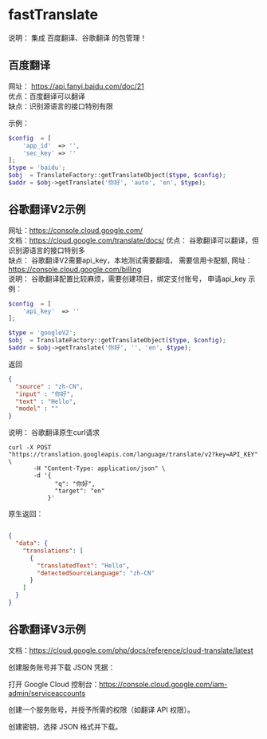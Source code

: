 # fastTranslate

说明： 集成 百度翻译、谷歌翻译 的包管理！

## 百度翻译

网址： https://api.fanyi.baidu.com/doc/21  
优点：百度翻译可以翻译  
缺点：识别源语言的接口特别有限  

示例：

```php
$config  = [
    'app_id'  => '',
    'sec_key' => ''
];
$type = 'baidu';
$obj  = TranslateFactory::getTranslateObject($type, $config);
$addr = $obj->getTranslate('你好', 'auto', 'en', $type); 
```


## 谷歌翻译V2示例

网址：https://console.cloud.google.com/  
文档：https://cloud.google.com/translate/docs/
优点： 谷歌翻译可以翻译，但识别源语言的接口特别多   
缺点： 谷歌翻译V2需要api_key，本地测试需要翻墙， 需要信用卡配额, 网址：https://console.cloud.google.com/billing  
说明： 谷歌翻译配置比较麻烦，需要创建项目，绑定支付账号， 申请api_key
示例：

```php
$config  = [
    'api_key'  => ''
];

$type = 'googleV2';
$obj  = TranslateFactory::getTranslateObject($type, $config);
$addr = $obj->getTranslate('你好', '', 'en', $type);
```
返回
```json
{
  "source" : "zh-CN",
  "input" : "你好",
  "text" : "Hello",
  "model" : ""
}
```

说明： 谷歌翻译原生curl请求  
```curl
curl -X POST "https://translation.googleapis.com/language/translate/v2?key=API_KEY" \
       -H "Content-Type: application/json" \
       -d '{
             "q": "你好",
             "target": "en"
           }'
```
原生返回：  
```json

{
  "data": {
    "translations": [
      {
        "translatedText": "Hello",
        "detectedSourceLanguage": "zh-CN"
      }
    ]
  }
}

```


## 谷歌翻译V3示例

文档：https://cloud.google.com/php/docs/reference/cloud-translate/latest 

创建服务账号并下载 JSON 凭据：

打开 Google Cloud 控制台：https://console.cloud.google.com/iam-admin/serviceaccounts

创建一个服务账号，并授予所需的权限（如翻译 API 权限）。

创建密钥，选择 JSON 格式并下载。